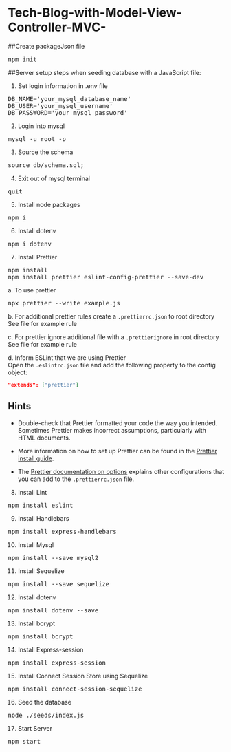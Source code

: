 # Tech-Blog-with-Model-View-Controller-MVC-

##Create packageJson file
<pre>
npm init
</pre>

##Server setup steps when seeding database with a JavaScript file:

1. Set login information in .env file
<pre>
DB_NAME='your_mysql_database_name'
DB_USER='your_mysql_username'
DB_PASSWORD='your_mysql_password' 
</pre>

2. Login into mysql
<pre>
mysql -u root -p
</pre>

3. Source the schema
<pre>
source db/schema.sql;
</pre>

4. Exit out of mysql terminal
<pre>
quit
</pre>

5. Install node packages
<pre>
npm i
</pre>

6. Install dotenv
<pre>
npm i dotenv
</pre>

7. Install Prettier
<pre>
npm install
npm install prettier eslint-config-prettier --save-dev
</pre>

a. To use prettier

<pre>
npx prettier --write example.js
</pre>

b. For additional prettier rules create a `.prettierrc.json` to root directory
<br> See file for example rule

c. For prettier ignore additional file with a `.prettierignore` in root directory
<br> See file for example rule

d. Inform ESLint that we are using Prettier
<br>Open the `.eslintrc.json` file and add the following property to the config object:

```json
"extends": ["prettier"]
```

## Hints

- Double-check that Prettier formatted your code the way you intended. Sometimes Prettier makes incorrect assumptions, particularly with HTML documents.

- More information on how to set up Prettier can be found in the [Prettier install guide](https://prettier.io/docs/en/install.html).

- The [Prettier documentation on options](https://prettier.io/docs/en/options.html) explains other configurations that you can add to the `.prettierrc.json` file.

8. Install Lint
<pre>
npm install eslint
</pre>

9. Install Handlebars
<pre>
npm install express-handlebars
</pre>

10. Install Mysql
<pre>
npm install --save mysql2
</pre>

11. Install Sequelize
<pre>
npm install --save sequelize
</pre>

12. Install dotenv
<pre>
npm install dotenv --save
</pre>

13. Install bcrypt
<pre>
npm install bcrypt
</pre>

14. Install Express-session
<pre>
npm install express-session
</pre>

15. Install Connect Session Store using Sequelize
<pre>
npm install connect-session-sequelize
</pre>

16. Seed the database
<pre>
node ./seeds/index.js
</pre>

17. Start Server
<pre>
npm start
</pre>

